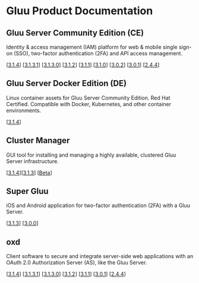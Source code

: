 # Gluu Product Documentation

## Gluu Server Community Edition (CE) 
Identity & access management (IAM) platform for web & mobile single sign-on (SSO), two-factor authentication (2FA) and API access management. 

<!--[[3.1.5](./ce/3.1.5)]-->
[[3.1.4](./ce/3.1.4)] [[3.1.3.1](./ce/3.1.3.1)] [[3.1.3.0](./ce/3.1.3)] [[3.1.2](./ce/3.1.2)] [[3.1.1](./ce/3.1.1)] [[3.1.0](./ce/3.1.0)] [[3.0.2](./ce/3.0.2)] [[3.0.1](./ce/3.0.1)] [[2.4.4](./ce/2.4.4)]

## Gluu Server Docker Edition (DE)
Linux container assets for Gluu Server Community Edition. Red Hat Certified. Compatible with Docker, Kubernetes, and other container environments.

[[3.1.4](./de/3.1.4)]

## Cluster Manager 
GUI tool for installing and managing a highly available, clustered Gluu Server infrastructure. 

[[3.1.4](./cm/3.1.4)][[3.1.3](./cm/3.1.3)] [[Beta](./cm/beta)]

## Super Gluu 
iOS and Android application for two-factor authentication (2FA) with a Gluu Server.

[[3.1.3](./supergluu/3.1.3)] [[3.0.0](./supergluu/3.0.0)]

## oxd 
Client software to secure and integrate server-side web applications with an OAuth 2.0 Authorization Server (AS), like the Gluu Server.

[[3.1.4](./oxd/3.1.4)] [[3.1.3.1](./oxd/3.1.3.1)] [[3.1.3.0](./oxd/3.1.3)] [[3.1.2](./oxd/3.1.2)]  [[3.1.1](./oxd/3.1.1)]  [[3.0.1](./oxd/3.0.1)]  [[2.4.4](./oxd/2.4.4)]

<!--
Removed until new version is released
## Gluu Gateway (Beta)       
API Gateway leveraging the Gluu Server for central client management and access control using OAuth and UMA scopes.[[3.1.3.1](./gg/3.1.3.1)]
-->
